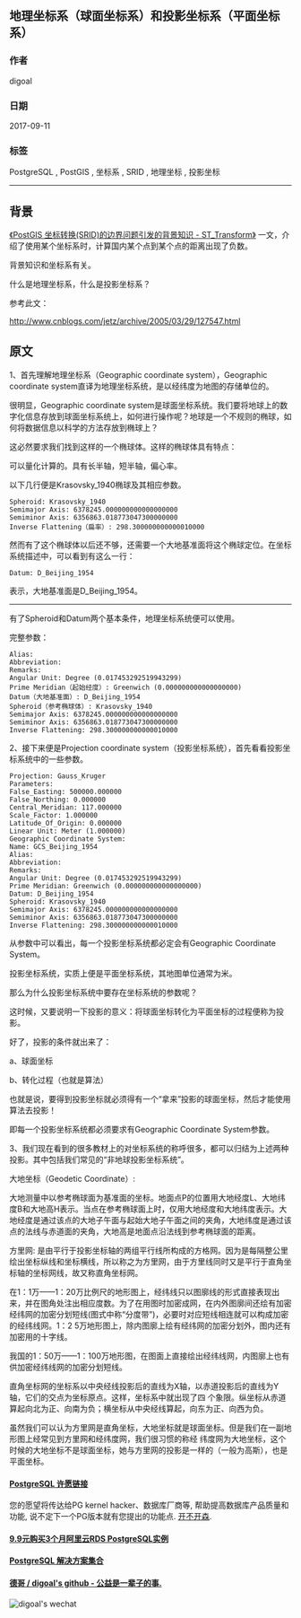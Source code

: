 ## 地理坐标系（球面坐标系）和投影坐标系（平面坐标系）  
                
### 作者                
digoal                
                
### 日期                
2017-09-11               
                
### 标签                
PostgreSQL , PostGIS , 坐标系 , SRID , 地理坐标 , 投影坐标    
                
----                
                
## 背景            
[《PostGIS 坐标转换(SRID)的边界问题引发的背景知识 - ST_Transform》](../201706/20170622_01.md)  一文，介绍了使用某个坐标系时，计算国内某个点到某个点的距离出现了负数。  
  
背景知识和坐标系有关。  
  
什么是地理坐标系，什么是投影坐标系？  
  
参考此文：  
  
http://www.cnblogs.com/jetz/archive/2005/03/29/127547.html  
  
## 原文  
1、首先理解地理坐标系（Geographic coordinate system），Geographic coordinate system直译为地理坐标系统，是以经纬度为地图的存储单位的。  
  
很明显，Geographic coordinate system是球面坐标系统。我们要将地球上的数字化信息存放到球面坐标系统上，如何进行操作呢？地球是一个不规则的椭球，如何将数据信息以科学的方法存放到椭球上？  
  
这必然要求我们找到这样的一个椭球体。这样的椭球体具有特点：  
  
可以量化计算的。具有长半轴，短半轴，偏心率。  
  
以下几行便是Krasovsky_1940椭球及其相应参数。   
  
```  
Spheroid: Krasovsky_1940   
Semimajor Axis: 6378245.000000000000000000   
Semiminor Axis: 6356863.018773047300000000   
Inverse Flattening（扁率）: 298.300000000000010000   
```  
  
然而有了这个椭球体以后还不够，还需要一个大地基准面将这个椭球定位。在坐标系统描述中，可以看到有这么一行：   
  
```  
Datum: D_Beijing_1954   
```  
  
表示，大地基准面是D_Beijing_1954。   
  
--------------------------------------------------------------------------------   
  
有了Spheroid和Datum两个基本条件，地理坐标系统便可以使用。   
  
完整参数：   
  
```  
Alias:   
Abbreviation:   
Remarks:   
Angular Unit: Degree (0.017453292519943299)   
Prime Meridian（起始经度）: Greenwich (0.000000000000000000)   
Datum（大地基准面）: D_Beijing_1954   
Spheroid（参考椭球体）: Krasovsky_1940   
Semimajor Axis: 6378245.000000000000000000   
Semiminor Axis: 6356863.018773047300000000   
Inverse Flattening: 298.300000000000010000   
```  
  
2、接下来便是Projection coordinate system（投影坐标系统），首先看看投影坐标系统中的一些参数。   
  
```  
Projection: Gauss_Kruger   
Parameters:   
False_Easting: 500000.000000   
False_Northing: 0.000000   
Central_Meridian: 117.000000   
Scale_Factor: 1.000000   
Latitude_Of_Origin: 0.000000   
Linear Unit: Meter (1.000000)   
Geographic Coordinate System:   
Name: GCS_Beijing_1954   
Alias:   
Abbreviation:   
Remarks:   
Angular Unit: Degree (0.017453292519943299)   
Prime Meridian: Greenwich (0.000000000000000000)   
Datum: D_Beijing_1954   
Spheroid: Krasovsky_1940   
Semimajor Axis: 6378245.000000000000000000   
Semiminor Axis: 6356863.018773047300000000   
Inverse Flattening: 298.300000000000010000   
```  
  
从参数中可以看出，每一个投影坐标系统都必定会有Geographic Coordinate System。   
  
投影坐标系统，实质上便是平面坐标系统，其地图单位通常为米。   
  
那么为什么投影坐标系统中要存在坐标系统的参数呢？   
  
这时候，又要说明一下投影的意义：将球面坐标转化为平面坐标的过程便称为投影。   
  
好了，投影的条件就出来了：   
  
a、球面坐标   
  
b、转化过程（也就是算法）   
  
也就是说，要得到投影坐标就必须得有一个“拿来”投影的球面坐标，然后才能使用算法去投影！   
  
即每一个投影坐标系统都必须要求有Geographic Coordinate System参数。   
  
3、我们现在看到的很多教材上的对坐标系统的称呼很多，都可以归结为上述两种投影。其中包括我们常见的“非地球投影坐标系统”。  
  
大地坐标（Geodetic Coordinate）:  
  
大地测量中以参考椭球面为基准面的坐标。地面点P的位置用大地经度L、大地纬度B和大地高H表示。当点在参考椭球面上时，仅用大地经度和大地纬度表示。大地经度是通过该点的大地子午面与起始大地子午面之间的夹角，大地纬度是通过该点的法线与赤道面的夹角，大地高是地面点沿法线到参考椭球面的距离。   
  
方里网: 是由平行于投影坐标轴的两组平行线所构成的方格网。因为是每隔整公里绘出坐标纵线和坐标横线，所以称之为方里网，由于方里线同时又是平行于直角坐标轴的坐标网线，故又称直角坐标网。   
  
在1：1万——1：20万比例尺的地形图上，经纬线只以图廓线的形式直接表现出来，并在图角处注出相应度数。为了在用图时加密成网，在内外图廓间还绘有加密经纬网的加密分划短线(图式中称“分度带”)，必要时对应短线相连就可以构成加密的经纬线网。1：2 5万地形图上，除内图廓上绘有经纬网的加密分划外，图内还有加密用的十字线。   
  
我国的1：50万——1：100万地形图，在图面上直接绘出经纬线网，内图廓上也有供加密经纬线网的加密分划短线。   
  
直角坐标网的坐标系以中央经线投影后的直线为X轴，以赤道投影后的直线为Y轴，它们的交点为坐标原点。这样，坐标系中就出现了四 个象限。纵坐标从赤道算起向北为正、向南为负；横坐标从中央经线算起，向东为正、向西为负。   
  
虽然我们可以认为方里网是直角坐标，大地坐标就是球面坐标。但是我们在一副地形图上经常见到方里网和经纬度网，我们很习惯的称经 纬度网为大地坐标，这个时候的大地坐标不是球面坐标，她与方里网的投影是一样的（一般为高斯），也是平面坐标。  
  
  
  
  
  
  
  
  
  
  
  
  
  
  
  
  
  
  
  
  
  
  
  
  
  
  
  
  
  
  
  
  
  
  
  
  
  
  
  
  
  
  
  
  
  
  
  
  
  
  
  
  
  
  
  
  
  
  
  
  
  
  
  
#### [PostgreSQL 许愿链接](https://github.com/digoal/blog/issues/76 "269ac3d1c492e938c0191101c7238216")
您的愿望将传达给PG kernel hacker、数据库厂商等, 帮助提高数据库产品质量和功能, 说不定下一个PG版本就有您提出的功能点. [开不开森](https://github.com/digoal/blog/issues/76 "269ac3d1c492e938c0191101c7238216").  
  
  
#### [9.9元购买3个月阿里云RDS PostgreSQL实例](https://www.aliyun.com/database/postgresqlactivity "57258f76c37864c6e6d23383d05714ea")
  
  
#### [PostgreSQL 解决方案集合](https://yq.aliyun.com/topic/118 "40cff096e9ed7122c512b35d8561d9c8")
  
  
#### [德哥 / digoal's github - 公益是一辈子的事.](https://github.com/digoal/blog/blob/master/README.md "22709685feb7cab07d30f30387f0a9ae")
  
  
![digoal's wechat](../pic/digoal_weixin.jpg "f7ad92eeba24523fd47a6e1a0e691b59")
  
